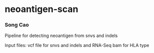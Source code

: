# neoantigen-scan 
### Song Cao ###

Pipeline for detecting neoantigen from snvs and indels

Input files: vcf file for snvs and indels and RNA-Seq bam for HLA type 
